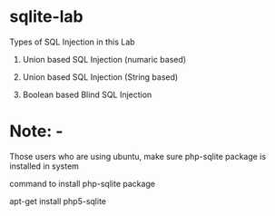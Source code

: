 # sqlite-lab


Types of SQL Injection in this Lab

1. Union based SQL Injection (numaric based)

2. Union based SQL Injection (String based)

3. Boolean based Blind SQL Injection 

# Note: -

Those users who are using ubuntu, make sure php-sqlite package is installed in system

command to install php-sqlite package

apt-get install php5-sqlite


